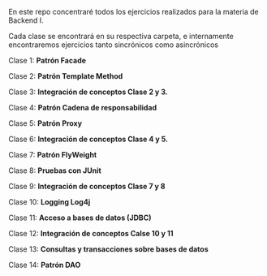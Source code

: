 En este repo concentraré todos los ejercicios realizados para la materia de Backend I.

Cada clase se encontrará en su respectiva carpeta, e internamente encontraremos ejercicios tanto sincrónicos como asincrónicos


Clase 1: **Patrón Facade**

Clase 2: **Patrón Template Method**

Clase 3: **Integración de conceptos Clase 2 y 3.**

Clase 4: **Patrón Cadena de responsabilidad**

Clase 5: **Patrón Proxy**

Clase 6: **Integración de conceptos Clase 4 y 5.**

Clase 7: **Patrón FlyWeight**

Clase 8: **Pruebas con JUnit**

Clase 9: **Integración de conceptos Clase 7 y 8**

Clase 10: **Logging Log4j**

Clase 11: **Acceso a bases de datos (JDBC)**

Clase 12: **Integración de conceptos Calse 10 y 11**

Clase 13: **Consultas y transacciones sobre bases de datos**

Clase 14: **Patrón DAO**
